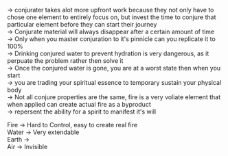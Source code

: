 -> conjurater takes alot more upfront work because they not only have to chose one element to entirely focus on, but invest the time to conjure that particular element before they can start their journey  
-> Conjurate material will always disappear after a certain amount of time  
-> Only when you master conjuration to it's pinnicle can you replicate it to 100%  
-> Drinking conjured water to prevent hydration is very dangerous, as it perpuate the problem rather then solve it  
-> Once the conjured water is gone, you are at a worst state then when you start  
-> you are trading your spiritual essence to temporary sustain your physical body  
-> Not all conjure properties are the same, fire is a very voliate element that when applied can create actual fire as a byproduct  
-> repersent the ability for a spirit to manifest it's will  
  
Fire -> Hard to Control, easy to create real fire  
Water -> Very extendable  
Earth ->  
Air -> Invisible